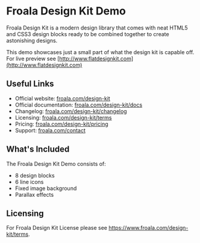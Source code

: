 # Froala Design Kit Demo
Froala Design Kit is a modern design library that comes with neat HTML5 and CSS3 design blocks ready to be combined together to create astonishing designs.

This demo showcases just a small part of what the design kit is capable off. For live preview see [http://www.flatdesignkit.com](http://www.flatdesignkit.com)

## Useful Links
* Official website:  [froala.com/design-kit](http://froala.com/design-kit)
* Official documentation:  [froala.com/design-kit/docs](http://froala.com/design-kit/docs)
* Changelog:  [froala.com/design-kit/changelog](http://froala.com/design-kit/changelog)
* Licensing: [froala.com/design-kit/terms](http://froala.com/design-kit/terms)
* Pricing: [froala.com/design-kit/pricing](http://froala.com/design-kit/pricing)
* Support: [froala.com/contact](http://froala.com/contact)

## What's Included
The Froala Design Kit Demo consists of:
* 8 design blocks
* 6 line icons
* Fixed image background
* Parallax effects

## Licensing
For Froala Design Kit License please see https://www.froala.com/design-kit/terms.
